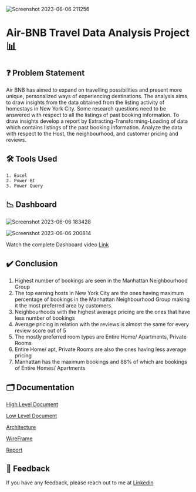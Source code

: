 ![Screenshot 2023-06-06 211256](https://github.com/Manasi0011/Air-BNB-Travel-Data-Analysis/assets/73515081/a6a4cd1f-274c-4b6e-84ca-8aff08612558)

# Air-BNB Travel Data Analysis Project 📊



## ❓ Problem Statement
Air BNB has aimed to expand on travelling possibilities and present more unique, personalized ways of experiencing destinations. The analysis aims to draw insights from the data obtained from the listing activity of homestays in New York City. Some research questions need to be answered with respect to all the listings of past booking information. To draw insights develop a report by Extracting-Transforming-Loading of data which contains listings of the past booking information.
Analyze the data with respect to the Host, the neighbourhood, and customer pricing and reviews.

## 🛠 Tools Used
    1. Excel
    2. Power BI
    3. Power Query
## 📉 Dashboard

![Screenshot 2023-06-06 183428](https://github.com/Manasi0011/Air-BNB-Travel-Data-Analysis/assets/73515081/5d0408d5-1876-459a-ab6a-c201dd53b0c0)



![Screenshot 2023-06-06 200814](https://github.com/Manasi0011/Air-BNB-Travel-Data-Analysis/assets/73515081/e84ad9e1-6e32-400b-84c0-d22d10f37732)

Watch the complete Dashboard video [Link]()

## ✔️ Conclusion
1. Highest number of bookings are seen in the Manhattan Neighbourhood Group 
2. The top earning hosts in New York City are the ones having maximum percentage of bookings in the Manhattan Neighbourhood Group making it the most preferred area by customers.
3. Neighbourhoods with the highest average pricing are the ones that have less number of bookings
4. Average pricing in relation with the reviews is almost the same for every review score out of 5
5. The mostly preferred room types are Entire Home/ Apartments, Private Rooms 
6. Entire Home/ apt, Private Rooms are also the ones having less average pricing 
7. Manhattan has the maximum bookings and 88% of which are bookings of Entire Homes/ Apartments 

## 🗂 Documentation

[High Level Document](https://github.com/sivamsinghsh/Amazon-Sales-Data-Analysis/blob/main/HLD%20Document.pdf)

[Low Level Document](https://github.com/sivamsinghsh/Amazon-Sales-Data-Analysis/blob/main/LLD%20Document.pdf)

[Architecture](https://github.com/sivamsinghsh/Amazon-Sales-Data-Analysis/blob/main/Architecture.pdf)

[WireFrame](https://github.com/sivamsinghsh/Amazon-Sales-Data-Analysis/blob/main/Wireframe.pdf)

[Report](https://github.com/sivamsinghsh/Amazon-Sales-Data-Analysis/blob/main/Amazon%20sales%20report.pptx)

## 📩 Feedback

If you have any feedback, please reach out to me at [Linkedin](https://www.linkedin.com/in/manasi-khillare-a189b3259/)
